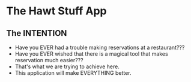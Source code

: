 # The Hawt Stuff App

## The INTENTION

* Have you EVER had a trouble making reservations at a restaurant???
* Have you EVER wished that there is a magical tool that makes reservation much easier???
* That's what we are trying to achieve here.
* This application will make EVERYTHING better.